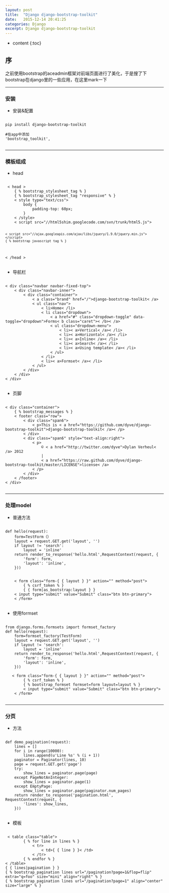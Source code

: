 ```yaml
---
layout: post
title:  "Django django-bootstrap-toolkit"
date:   2015-12-14 20:41:25
categories: Django
excerpt: Django django-bootstrap-toolkit
---
```


* content
{:toc}


## 序

之前使用bootstrap的aceadmin框架对前端页面进行了美化，于是搜了下bootstrap在django里的一些应用，在这里mark一下

---

### 安装

 * 安装&配置
 <pre><code>
pip install django-bootstrap-toolkit

#在app中添加
'bootstrap_toolkit',
 </code></pre>

---

### 模板组成

 * head
 <pre><code>
 < head >
    { % bootstrap_stylesheet_tag % }
    { % bootstrap_stylesheet_tag "responsive" % }
    < style type="text/css">
        body {
            padding-top: 60px;
        }
    < /style>
    < script src="//html5shim.googlecode.com/svn/trunk/html5.js"></script>
    < script src="//ajax.googleapis.com/ajax/libs/jquery/1.9.0/jquery.min.js"></script>
    { % bootstrap_javascript_tag % }
< /head >
 </code></pre>

 * 导航栏
 <pre><code>
< div class="navbar navbar-fixed-top">
    < div class="navbar-inner">
        < div class="container">
            < a class="brand" href="/">django-bootstrap-toolkit< /a>
            < ul class="nav">
                < li><a>Home</a>< /li>
                < li class="dropdown">
                    < a href="#" class="dropdown-toggle" data-toggle="dropdown">Forms< b class="caret">< /b>< /a>
                    < ul class="dropdown-menu">
                        < li>< a>Vertical< /a>< /li>
                        < li>< a>Horizontal< /a>< /li>
                        < li>< a>Inline< /a>< /li>
                        < li>< a>Search< /a>< /li>
                        < li>< a>Using template< /a>< /li>
                    < /ul>
                < /li>
                < li>< a>Formset< /a>< /li>
            < /ul>
        < /div>
    < /div>
< /div>
 </code></pre>

 * 页脚
 <pre><code>
< div class="container">
    { % bootstrap_messages % }
    < footer class="row">
        < div class="span6">
            < p>This is < a href="https://github.com/dyve/django-bootstrap-toolkit">django-bootstrap-toolkit< /a>< /p>
        < /div>
        < div class="span6" style="text-align:right">
            < p>
                &copy; < a href="http://twitter.com/dyve">Dylan Verheul< /a> 2012
                |
                < a href="https://raw.github.com/dyve/django-bootstrap-toolkit/master/LICENSE">license< /a>
            < /p>
        < /div>
    < /footer>
< /div>
 </code></pre>


---

### 处理model

 * 普通方法
 <pre><code>
def hello(request):
    form=TestForm（）
    layout = request.GET.get('layout', '')
    if layout != 'search':
        layout = 'inline'
    return render_to_response('hello.html',RequestContext(request, {
        'form': form,
        'layout': 'inline',
    }))


    < form class="form-{ { layout } }" action="" method="post">
        { % csrf_token % }
        { { form|as_bootstrap:layout } }
    < input type="submit" value="Submit" class="btn btn-primary">
    < /form>
 </code></pre>

 * 使用formset
 <pre><code>
from django.forms.formsets import formset_factory
def hello(request):
    form=formset_factory(TestForm)
    layout = request.GET.get('layout', '')
    if layout != 'search':
        layout = 'inline'
    return render_to_response('hello.html',RequestContext(request, {
        'form': form,
        'layout': 'inline',
    }))

   < form class="form-{ { layout } }" action="" method="post">
        { % csrf_token % }
        { % bootstrap_formset formset=form layout=layout % }
        < input type="submit" value="Submit" class="btn btn-primary">
    < /form>
 </code></pre>


---

### 分页

 * 方法
 <pre><code>
def demo_pagination(request):
    lines = []
    for i in range(10000):
        lines.append(u'Line %s' % (i + 1))
    paginator = Paginator(lines, 10)
    page = request.GET.get('page')
    try:
        show_lines = paginator.page(page)
    except PageNotAnInteger:
        show_lines = paginator.page(1)
    except EmptyPage:
        show_lines = paginator.page(paginator.num_pages)
    return render_to_response('pagination.html', RequestContext(request, {
        'lines': show_lines,
    }))
 </code></pre>

 * 模板
 <pre><code>
 < table class="table">
        { % for line in lines % }
            < tr>
                < td>{ { line } }< /td>
            < /tr>
        { % endfor % }
< /table>
{ { lines|pagination } }
{ % bootstrap_pagination lines url="/pagination?page=1&flop=flip" extra="q=foo" size="mini" align="right" % }
{ % bootstrap_pagination lines url="/pagination?page=1" align="center" size="large" % }
 </code></pre>